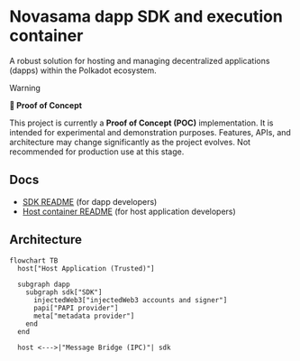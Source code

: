 # Novasama dapp SDK and execution container

A robust solution for hosting and managing decentralized applications (dapps) within the Polkadot ecosystem.

> [!WARNING]
> **🔬 Proof of Concept**
> 
> This project is currently a **Proof of Concept (POC)** implementation. It is intended for experimental and demonstration purposes. Features, APIs, and architecture may change significantly as the project evolves. Not recommended for production use at this stage.

## Docs

* [SDK README](./packages/sdk/README.md) (for dapp developers)
* [Host container README](./packages/host-container/README.md) (for host application developers)

## Architecture

```mermaid
flowchart TB
  host["Host Application (Trusted)"]

  subgraph dapp
    subgraph sdk["SDK"]
      injectedWeb3["injectedWeb3 accounts and signer"]
      papi["PAPI provider"]
      meta["metadata provider"]
    end
  end
  
  host <--->|"Message Bridge (IPC)"| sdk
  
```

